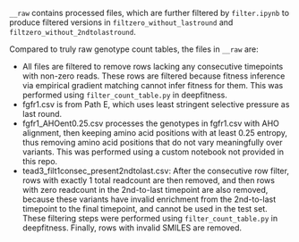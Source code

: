 `__raw` contains processed files, which are further filtered by `filter.ipynb` to produce filtered versions in `filtzero_without_lastround` and `filtzero_without_2ndtolastround`.

Compared to truly raw genotype count tables, the files in `__raw` are:
- All files are filtered to remove rows lacking any consecutive timepoints with non-zero reads.
These rows are filtered because fitness inference via empirical gradient matching cannot infer fitness for them. This was performed using `filter_count_table.py` in deepfitness.
- fgfr1.csv is from Path E, which uses least stringent selective pressure as last round.
- fgfr1_AHOent0.25.csv processes the genotypes in fgfr1.csv with AHO alignment, then keeping amino acid positions with at least 0.25 entropy, thus removing amino acid positions that do not vary meaningfully over variants. This was performed using a custom notebook not provided in this repo.
- tead3_filt1consec_present2ndtolast.csv: After the consecutive row filter, rows with exactly 1 total readcount are then removed, and then rows with zero readcount in the 2nd-to-last timepoint are also removed, because these variants have invalid enrichment from the 2nd-to-last timepoint to the final timepoint, and cannot be used in the test set. These filtering steps were performed using `filter_count_table.py` in deepfitness. Finally, rows with invalid SMILES are removed. 
